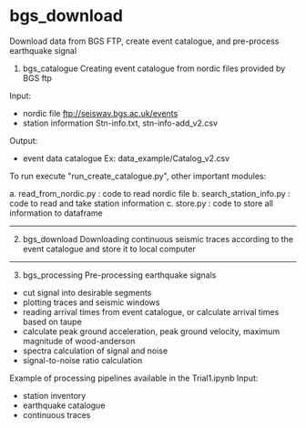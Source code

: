 # bgs_download
Download data from BGS FTP, create event catalogue, and pre-process earthquake signal

1. bgs_catalogue
Creating event catalogue from nordic files provided by BGS ftp 

Input:
- nordic file 
ftp://seiswav.bgs.ac.uk/events
- station information
Stn-info.txt, stn-info-add_v2.csv

Output:
- event data catalogue 
Ex: data_example/Catalog_v2.csv

To run execute "run_create_catalogue.py", other important modules:

a. read_from_nordic.py : code to read nordic file 
b. search_station_info.py : code to read and take station information 
c. store.py : code to store all information to dataframe
_________________________________________________________________________
2. bgs_download
Downloading continuous seismic traces according to the event catalogue and store it to local computer
_________________________________________________________________________
3. bgs_processing
Pre-processing earthquake signals 
- cut signal into desirable segments
- plotting traces and seismic windows
- reading arrival times from event catalogue, or calculate arrival times based on taupe
- calculate peak ground acceleration, peak ground velocity, maximum magnitude of wood-anderson
- spectra calculation of signal and noise
- signal-to-noise ratio calculation

Example of processing pipelines available in the Trial1.ipynb
Input: 
- station inventory 
- earthquake catalogue
- continuous traces
